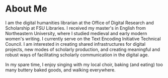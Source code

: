 # About Me

I am the digital humanities librarian at the Office of Digital Research and Scholarship at FSU Libraries. I received my master's in English from Northeastern University, where I studied medieval and early modern women's writing. I currently serve on the Text Encoding Initiative Technical Council. I am interested in creating shared infrastructures for digital projects, new modes of scholarly production, and creating meaningful and robust ways of facilitating scholarly communication in the digital age.

In my spare time, I enjoy singing with my local choir, baking (and eating) too many buttery baked goods, and walking everywhere.